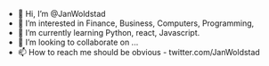 - 👋 Hi, I’m @JanWoldstad
- 👀 I’m interested in Finance, Business, Computers, Programming,  
- 🌱 I’m currently learning Python, react, Javascript.
- 💞️ I’m looking to collaborate on ...
- 📫 How to reach me should be obvious - twitter.com/JanWoldstad

<!---
JanWoldstad/JanWoldstad is a ✨ special ✨ repository because its `README.md` (this file) appears on your GitHub profile.
You can click the Preview link to take a look at your changes.
--->
